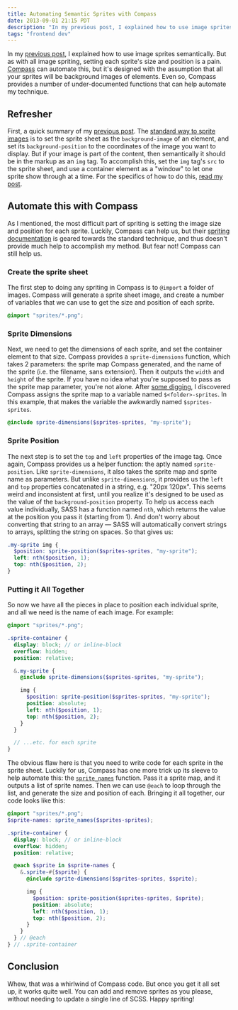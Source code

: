 ```yaml
---
title: Automating Semantic Sprites with Compass
date: 2013-09-01 21:15 PDT
description: "In my previous post, I explained how to use image sprites semantically. But as with all image spriting, setting each sprite's size and position is a pain. Compass can automate this, but it's designed with the assumption that all your sprites will be background images of elements."
tags: "frontend dev"
---
```


In my [previous post](http://jlzych.com/2013/08/26/a-more-semantic-approach-to-spriting-images/), I explained how to use image sprites semantically. But as with all image spriting, setting each sprite's size and position is a pain. [Compass](http://compass-style.org) can automate this, but it's designed with the assumption that all your sprites will be background images of elements. Even so, Compass provides a number of under-documented functions that can help automate my technique.

## Refresher

First, a quick summary of my [previous post](http://jlzych.com/2013/08/26/a-more-semantic-approach-to-spriting-images/). The [standard way to sprite images](http://css-tricks.com/css-sprites/) is to set the sprite sheet as the `background-image` of an element, and set its `background-position` to the coordinates of the image you want to display. But if your image is part of the content, then semantically it should be in the markup as an `img` tag. To accomplish this, set the `img` tag's `src` to the sprite sheet, and use a container element as a "window" to let one sprite show through at a time. For the specifics of how to do this, [read my post](http://jlzych.com/2013/08/26/a-more-semantic-approach-to-spriting-images/).

## Automate this with Compass

As I mentioned, the most difficult part of spriting is setting the image size and position for each sprite. Luckily, Compass can help us, but their [spriting documentation](http://compass-style.org/help/tutorials/spriting/) is geared towards the standard technique, and thus doesn't provide much help to accomplish my method. But fear not! Compass can still help us.

### Create the sprite sheet

The first step to doing any spriting in Compass is to `@import` a folder of images. Compass will generate a sprite sheet image, and create a number of variables that we can use to get the size and position of each sprite.

```scss
@import "sprites/*.png";
```

### Sprite Dimensions

Next, we need to get the dimensions of each sprite, and set the container element to that size. Compass provides a `sprite-dimensions` function, which takes 2 parameters: the sprite map Compass generated, and the name of the sprite (i.e. the filename, sans extension). Then it outputs the `width` and `height` of the sprite. If you have no idea what you're supposed to pass as the sprite map parameter, you're not alone. After [some digging](https://github.com/chriseppstein/compass/blob/stable/lib/compass/sprite_importer/content.erb#L16), I discovered Compass assigns the sprite map to a variable named `$<folder>-sprites`. In this example, that makes the variable the awkwardly named `$sprites-sprites`.

```scss
@include sprite-dimensions($sprites-sprites, "my-sprite");
```

### Sprite Position

The next step is to set the `top` and `left` properties of the image tag. Once again, Compass provides us a helper function: the aptly named `sprite-position`. Like `sprite-dimensions`, it also takes the sprite map and sprite name as parameters. But unlike `sprite-dimensions`, it provides us the `left` and `top` properties concatenated in a string, e.g. "20px 120px". This seems weird and inconsistent at first, until you realize it's designed to be used as the value of the `background-position` property. To help us access each value individually, SASS has a function named `nth`, which returns the value at the position you pass it (starting from 1). And don't worry about converting that string to an array &mdash; SASS will automatically convert strings to arrays, splitting the string on spaces. So that gives us:

```scss
.my-sprite img {
  $position: sprite-position($sprites-sprites, "my-sprite");
  left: nth($position, 1);
  top: nth($position, 2);
}
```

### Putting it All Together

So now we have all the pieces in place to position each individual sprite, and all we need is the name of each image. For example:

```scss
@import "sprites/*.png";

.sprite-container {
  display: block; // or inline-block
  overflow: hidden;
  position: relative;

  &.my-sprite {
    @include sprite-dimensions($sprites-sprites, "my-sprite");

    img {
      $position: sprite-position($sprites-sprites, "my-sprite");
      position: absolute;
      left: nth($position, 1);
      top: nth($position, 2);
    }
  }

  // ...etc. for each sprite
}
```

The obvious flaw here is that you need to write code for each sprite in the sprite sheet. Luckily for us, Compass has one more trick up its sleeve to help automate this: the [`sprite_names`](https://github.com/chriseppstein/compass/blob/stable/lib/compass/sass_extensions/functions/sprites.rb#L14) function. Pass it a sprite map, and it outputs a list of sprite names. Then we can use `@each` to loop through the list, and generate the size and position of each. Bringing it all together, our code looks like this:

```scss
@import "sprites/*.png";
$sprite-names: sprite_names($sprites-sprites);

.sprite-container {
  display: block; // or inline-block
  overflow: hidden;
  position: relative;

  @each $sprite in $sprite-names {
    &.sprite-#{$sprite} {
      @include sprite-dimensions($sprites-sprites, $sprite);

      img {
        $position: sprite-position($sprites-sprites, $sprite);
        position: absolute;
        left: nth($position, 1);
        top: nth($position, 2);
      }
    }
  } // @each
} // .sprite-container
```

## Conclusion

Whew, that was a whirlwind of Compass code. But once you get it all set up, it works quite well. You can add and remove sprites as you please, without needing to update a single line of SCSS. Happy spriting!
